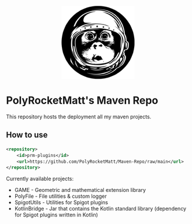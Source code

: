 <div align="center">
    <img
        src="img/monkey.png"
        width="200"
    />
</div>

# PolyRocketMatt's Maven Repo

This repository hosts the deployment all my maven projects.

## How to use

```xml
<repository>
	<id>prm-plugins</id>
	<url>https://github.com/PolyRocketMatt/Maven-Repo/raw/main</url>
</repository>
```

Currently available projects:

- GAME - Geometric and mathematical extension library
- PolyFile - File utilities & custom logger
- SpigotUtils - Utilities for Spigot plugins
- KotlinBridge - Jar that contains the Kotlin standard library (dependency for Spigot plugins written in Kotlin)
